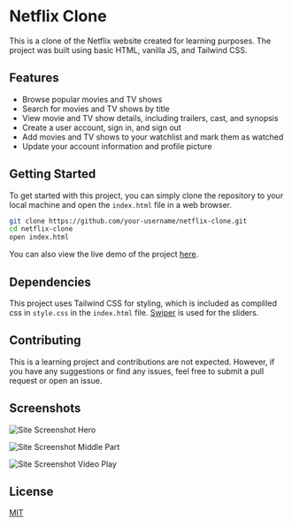 
# Netflix Clone

This is a clone of the Netflix website created for learning purposes. The project was built using basic HTML, vanilla JS, and Tailwind CSS.




## Features

- Browse popular movies and TV shows
- Search for movies and TV shows by title
- View movie and TV show details, including trailers, cast, and synopsis
- Create a user account, sign in, and sign out
- Add movies and TV shows to your watchlist and mark them as watched
- Update your account information and profile picture


## Getting Started
To get started with this project, you can simply clone the repository to your local machine and open the `index.html` file in a web browser.





```bash
git clone https://github.com/your-username/netflix-clone.git
cd netflix-clone
open index.html
```
You can also view the live demo of the project [here](https://netflix-clone.swastikdan.tech/).

## Dependencies
This project uses Tailwind CSS for styling, which is included  as compliled css in `style.css` in the `index.html` file. [Swiper](https://swiperjs.com/get-started) is used for the sliders.

## Contributing
This is a learning project and contributions are not expected. However, if you have any suggestions or find any issues, feel free to submit a pull request or open an issue.

## Screenshots

![Site Screenshot Hero](https://res.cloudinary.com/dytlajwyl/image/upload/v1676496335/Netflix/Screenshot_127_hjpzr7.png)

![Site Screenshot Middle Part](https://res.cloudinary.com/dytlajwyl/image/upload/v1676496311/Netflix/Screenshot_128_pr79gh.png)

![Site Screenshot Video Play](https://res.cloudinary.com/dytlajwyl/image/upload/v1676496277/Netflix/Screenshot_129_y6rokh.png)



## License

[MIT](https://choosealicense.com/licenses/mit/)

